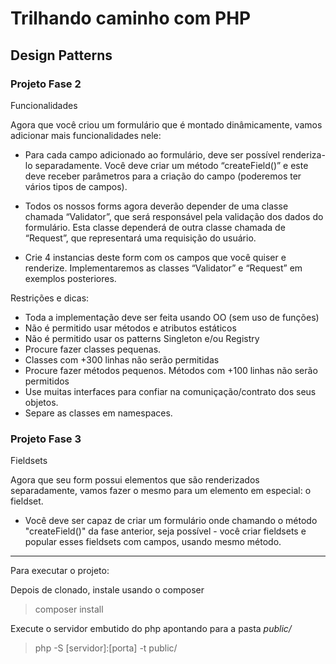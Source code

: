# Trilhando caminho com PHP

## Design Patterns

### Projeto Fase 2

Funcionalidades

Agora que você criou um formulário que é montado dinâmicamente, vamos adicionar mais funcionalidades nele:

- Para cada campo adicionado ao formulário, deve ser possível renderiza-lo separadamente. Você deve criar um método “createField()” e este deve receber parâmetros para a criação do campo (poderemos ter vários tipos de campos).

- Todos os nossos forms agora deverão depender de uma classe chamada “Validator”, que será responsável pela validação dos dados do formulário. Esta classe dependerá de outra classe chamada de “Request”, que representará uma requisição do usuário.

- Crie 4 instancias deste form com os campos que você quiser e renderize. Implementaremos as classes “Validator” e “Request” em exemplos posteriores.

Restrições e dicas:

- Toda a implementação deve ser feita usando OO (sem uso de funções)
- Não é permitido usar métodos e atributos estáticos
- Não é permitido usar os patterns Singleton e/ou Registry
- Procure fazer classes pequenas.
- Classes com +300 linhas não serão permitidas
- Procure fazer métodos pequenos. Métodos com +100 linhas não serão permitidos
- Use muitas interfaces para confiar na comuniçação/contrato dos seus objetos.
- Separe as classes em namespaces.

### Projeto Fase 3

Fieldsets

Agora que seu form possui elementos que são renderizados separadamente, vamos fazer o mesmo para um elemento em especial: o fieldset.

- Você deve ser capaz de criar um formulário onde chamando o método "createField()" da fase anterior, seja possível - você criar fieldsets e popular esses fieldsets com campos, usando mesmo método. 
-----------

Para executar o projeto:

Depois de clonado, instale usando o composer

> composer install

Execute o servidor embutido do php apontando para a pasta *public/*

> php -S [servidor]:[porta] -t public/
